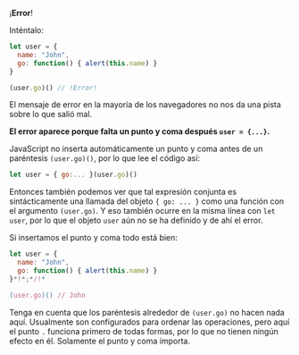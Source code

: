¡**Error**!

Inténtalo:

```js run
let user = {
  name: "John",
  go: function() { alert(this.name) }
}

(user.go)() // !Error!
```

El mensaje de error en la mayoría de los navegadores no nos da una pista sobre lo que salió mal.

**El error aparece porque falta un punto y coma después `user = {...}`.**

JavaScript no inserta automáticamente un punto y coma antes de un paréntesis `(user.go)()`, por lo que lee el código así:

```js no-beautify
let user = { go:... }(user.go)()
```

Entonces también podemos ver que tal expresión conjunta es sintácticamente una llamada del objeto `{ go: ... }` como una función con el argumento `(user.go)`. Y eso también ocurre en la misma línea con `let user`, por lo que el objeto `user` aún no se ha definido y de ahí el error.

Si insertamos el punto y coma todo está bien:

```js run
let user = {
  name: "John",
  go: function() { alert(this.name) }
}*!*;*/!*

(user.go)() // John
```

Tenga en cuenta que los paréntesis alrededor de `(user.go)` no hacen nada aquí. Usualmente son configurados para ordenar las operaciones, pero aquí el punto `.` funciona primero de todas formas, por lo que no tienen ningún efecto en él. Solamente el punto y coma importa.
